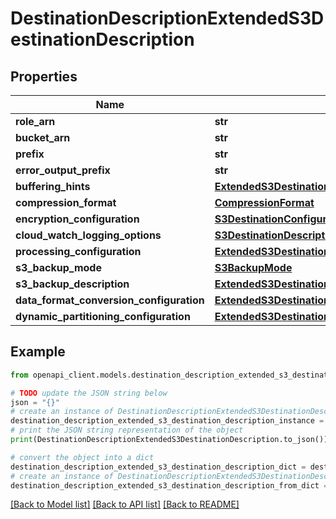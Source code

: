 # DestinationDescriptionExtendedS3DestinationDescription


## Properties

Name | Type | Description | Notes
------------ | ------------- | ------------- | -------------
**role_arn** | **str** |  | 
**bucket_arn** | **str** |  | 
**prefix** | **str** |  | [optional] 
**error_output_prefix** | **str** |  | [optional] 
**buffering_hints** | [**ExtendedS3DestinationConfigurationBufferingHints**](ExtendedS3DestinationConfigurationBufferingHints.md) |  | 
**compression_format** | [**CompressionFormat**](CompressionFormat.md) |  | 
**encryption_configuration** | [**S3DestinationConfigurationEncryptionConfiguration**](S3DestinationConfigurationEncryptionConfiguration.md) |  | 
**cloud_watch_logging_options** | [**S3DestinationDescriptionCloudWatchLoggingOptions**](S3DestinationDescriptionCloudWatchLoggingOptions.md) |  | [optional] 
**processing_configuration** | [**ExtendedS3DestinationConfigurationProcessingConfiguration**](ExtendedS3DestinationConfigurationProcessingConfiguration.md) |  | [optional] 
**s3_backup_mode** | [**S3BackupMode**](S3BackupMode.md) |  | [optional] 
**s3_backup_description** | [**ExtendedS3DestinationDescriptionS3BackupDescription**](ExtendedS3DestinationDescriptionS3BackupDescription.md) |  | [optional] 
**data_format_conversion_configuration** | [**ExtendedS3DestinationConfigurationDataFormatConversionConfiguration**](ExtendedS3DestinationConfigurationDataFormatConversionConfiguration.md) |  | [optional] 
**dynamic_partitioning_configuration** | [**ExtendedS3DestinationConfigurationDynamicPartitioningConfiguration**](ExtendedS3DestinationConfigurationDynamicPartitioningConfiguration.md) |  | [optional] 

## Example

```python
from openapi_client.models.destination_description_extended_s3_destination_description import DestinationDescriptionExtendedS3DestinationDescription

# TODO update the JSON string below
json = "{}"
# create an instance of DestinationDescriptionExtendedS3DestinationDescription from a JSON string
destination_description_extended_s3_destination_description_instance = DestinationDescriptionExtendedS3DestinationDescription.from_json(json)
# print the JSON string representation of the object
print(DestinationDescriptionExtendedS3DestinationDescription.to_json())

# convert the object into a dict
destination_description_extended_s3_destination_description_dict = destination_description_extended_s3_destination_description_instance.to_dict()
# create an instance of DestinationDescriptionExtendedS3DestinationDescription from a dict
destination_description_extended_s3_destination_description_from_dict = DestinationDescriptionExtendedS3DestinationDescription.from_dict(destination_description_extended_s3_destination_description_dict)
```
[[Back to Model list]](../README.md#documentation-for-models) [[Back to API list]](../README.md#documentation-for-api-endpoints) [[Back to README]](../README.md)


